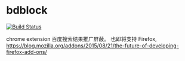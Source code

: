 # bdblock


[![Build Status](https://travis-ci.org/xwartz/bdblock.svg)](https://travis-ci.org/xwartz/bdblock)

chrome extension 百度搜索结果推广屏蔽。
也即将支持 Firefox, https://blog.mozilla.org/addons/2015/08/21/the-future-of-developing-firefox-add-ons/
